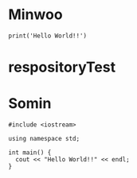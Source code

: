 # Minwoo
```
print('Hello World!!')
```

# respositoryTest

# Somin 
```
#include <iostream>

using namespace std;

int main() {
  cout << "Hello World!!" << endl;
}
```
